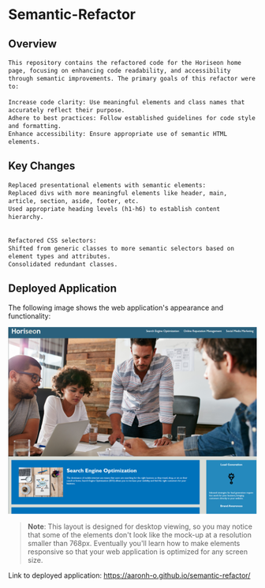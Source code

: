 # Semantic-Refactor

## Overview

```
This repository contains the refactored code for the Horiseon home page, focusing on enhancing code readability, and accessibility through semantic improvements. The primary goals of this refactor were to:

Increase code clarity: Use meaningful elements and class names that accurately reflect their purpose.
Adhere to best practices: Follow established guidelines for code style and formatting.
Enhance accessibility: Ensure appropriate use of semantic HTML elements.
```

## Key Changes

```
Replaced presentational elements with semantic elements:
Replaced divs with more meaningful elements like header, main, article, section, aside, footer, etc.
Used appropriate heading levels (h1-h6) to establish content hierarchy.


Refactored CSS selectors:
Shifted from generic classes to more semantic selectors based on element types and attributes.
Consolidated redundant classes.
```

## Deployed Application

The following image shows the web application's appearance and functionality:

![The Horiseon webpage includes a navigation bar, a header image, and cards with text and images at the bottom of the page.](./assets/semantic-refactor-demo.png)

> **Note**: This layout is designed for desktop viewing, so you may notice that some of the elements don't look like the mock-up at a resolution smaller than 768px. Eventually you'll learn how to make elements responsive so that your web application is optimized for any screen size.

Link to deployed application: https://aaronh-o.github.io/semantic-refactor/